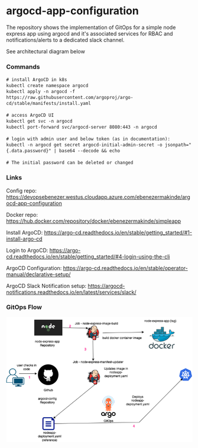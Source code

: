 # argocd-app-configuration

The repository shows the implementation of GitOps for a simple node express app using argocd and it's associated services for RBAC and notifications/alerts to a dedicated slack channel.

See architectural diagram below

### Commands
```
# install ArgoCD in k8s
kubectl create namespace argocd
kubectl apply -n argocd -f https://raw.githubusercontent.com/argoproj/argo-cd/stable/manifests/install.yaml

# access ArgoCD UI
kubectl get svc -n argocd
kubectl port-forward svc/argocd-server 8080:443 -n argocd

# login with admin user and below token (as in documentation):
kubectl -n argocd get secret argocd-initial-admin-secret -o jsonpath="{.data.password}" | base64 --decode && echo

# The initial password can be deleted or changed
```

### Links


Config repo: https://devopsebenezer.westus.cloudapp.azure.com/ebenezermakinde/argocd-app-configuration


Docker repo: https://hub.docker.com/repository/docker/ebenezermakinde/simpleapp


Install ArgoCD: https://argo-cd.readthedocs.io/en/stable/getting_started/#1-install-argo-cd


Login to ArgoCD: https://argo-cd.readthedocs.io/en/stable/getting_started/#4-login-using-the-cli


ArgoCD Configuration: https://argo-cd.readthedocs.io/en/stable/operator-manual/declarative-setup/

ArgoCD Slack Notification setup: https://argocd-notifications.readthedocs.io/en/latest/services/slack/

### GitOps Flow
![Flow Diagram](GitOps_Flow.png)